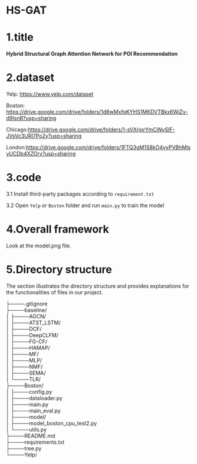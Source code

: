 # HS-GAT

# 1.title

**Hybrid Structural Graph Attention Network for POI Recommendation**

# 2.dataset

Yelp:  https://www.yelp.com/dataset

Boston: https://drive.google.com/drive/folders/1d8wMxfqKYHS1MKDVTBkx6WjZv-d9IsnB?usp=sharing

Chicago:https://drive.google.com/drive/folders/1-sVXrjprYmCiNySIF-JVsVc3URI7Po2y?usp=sharing

London:https://drive.google.com/drive/folders/1FTQ3gM1S8kO4vyPVBhMlsyUCDb4XZOrv?usp=sharing

# 3.code

3.1 Install third-party packages according to `requirement.txt`

3.2 Open `Yelp` or `Boston` folder and run `main.py` to train the model

# 4.Overall framework

Look at the model.png file.

# 5.Directory structure

The section illustrates the directory structure and provides explanations for the functionalities of files in our project.

├────.gitignore																  
├────baseline/																  
│    ├────AGCN/			                  											  
│    ├────ATST_LSTM/                   								   
│    ├────DCF/                 												   
│    ├────DeepCLFM/					 								     
│    ├────FG-CF/							  							   
│    ├────HAMAP/						   								  
│    ├────MF/								   							  
│    ├────MLP/							     								   
│    ├────NMF/                   			  								  
│    ├────SEMA/							   								   
│    └────TLR/								   								  
├────Boston/								    									   
│    ├────config.py						   								  
│    ├────dataloader.py				  								  
│    ├────main.py							 								   
│    ├────main_eval.py													   
│    ├────model/							   								   
│    ├────model_boston_cpu_test2.py						   
│    └────utils.py															  
├────README.md															  
├────requirements.txt													  
├────tree.py																	   
└────Yelp/																		      
